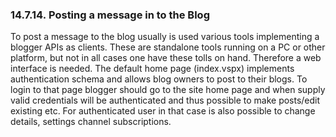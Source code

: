 <div>

<div>

<div>

<div>

### 14.7.14. Posting a message in to the Blog

</div>

</div>

</div>

To post a message to the blog usually is used various tools implementing
a blogger APIs as clients. These are standalone tools running on a PC or
other platform, but not in all cases one have these tolls on hand.
Therefore a web interface is needed. The default home page (index.vspx)
implements authentication schema and allows blog owners to post to their
blogs. To login to that page blogger should go to the site home page and
when supply valid credentials will be authenticated and thus possible to
make posts/edit existing etc. For authenticated user in that case is
also possible to change details, settings channel subscriptions.

</div>
